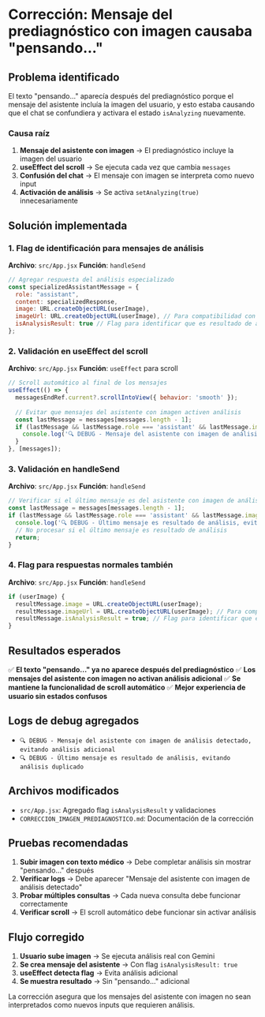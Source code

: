# Corrección: Mensaje del prediagnóstico con imagen causaba "pensando..."

## Problema identificado

El texto "pensando..." aparecía después del prediagnóstico porque el mensaje del asistente incluía la imagen del usuario, y esto estaba causando que el chat se confundiera y activara el estado `isAnalyzing` nuevamente.

### Causa raíz

1. **Mensaje del asistente con imagen** → El prediagnóstico incluye la imagen del usuario
2. **useEffect del scroll** → Se ejecuta cada vez que cambia `messages`
3. **Confusión del chat** → El mensaje con imagen se interpreta como nuevo input
4. **Activación de análisis** → Se activa `setAnalyzing(true)` innecesariamente

## Solución implementada

### 1. Flag de identificación para mensajes de análisis

**Archivo**: `src/App.jsx`
**Función**: `handleSend`

```javascript
// Agregar respuesta del análisis especializado
const specializedAssistantMessage = {
  role: "assistant",
  content: specializedResponse,
  image: URL.createObjectURL(userImage),
  imageUrl: URL.createObjectURL(userImage), // Para compatibilidad con historial
  isAnalysisResult: true // Flag para identificar que es resultado de análisis
};
```

### 2. Validación en useEffect del scroll

**Archivo**: `src/App.jsx`
**Función**: `useEffect` para scroll

```javascript
// Scroll automático al final de los mensajes
useEffect(() => {
  messagesEndRef.current?.scrollIntoView({ behavior: 'smooth' });
  
  // Evitar que mensajes del asistente con imagen activen análisis
  const lastMessage = messages[messages.length - 1];
  if (lastMessage && lastMessage.role === 'assistant' && lastMessage.image && lastMessage.isAnalysisResult) {
    console.log('🔍 DEBUG - Mensaje del asistente con imagen de análisis detectado, evitando análisis adicional');
  }
}, [messages]);
```

### 3. Validación en handleSend

**Archivo**: `src/App.jsx`
**Función**: `handleSend`

```javascript
// Verificar si el último mensaje es del asistente con imagen de análisis
const lastMessage = messages[messages.length - 1];
if (lastMessage && lastMessage.role === 'assistant' && lastMessage.image && lastMessage.isAnalysisResult) {
  console.log('🔍 DEBUG - Último mensaje es resultado de análisis, evitando análisis duplicado');
  // No procesar si el último mensaje es resultado de análisis
  return;
}
```

### 4. Flag para respuestas normales también

**Archivo**: `src/App.jsx`
**Función**: `handleSend`

```javascript
if (userImage) {
  resultMessage.image = URL.createObjectURL(userImage);
  resultMessage.imageUrl = URL.createObjectURL(userImage); // Para compatibilidad con historial
  resultMessage.isAnalysisResult = true; // Flag para identificar que es resultado de análisis
}
```

## Resultados esperados

✅ **El texto "pensando..." ya no aparece después del prediagnóstico**
✅ **Los mensajes del asistente con imagen no activan análisis adicional**
✅ **Se mantiene la funcionalidad de scroll automático**
✅ **Mejor experiencia de usuario sin estados confusos**

## Logs de debug agregados

- `🔍 DEBUG - Mensaje del asistente con imagen de análisis detectado, evitando análisis adicional`
- `🔍 DEBUG - Último mensaje es resultado de análisis, evitando análisis duplicado`

## Archivos modificados

- `src/App.jsx`: Agregado flag `isAnalysisResult` y validaciones
- `CORRECCION_IMAGEN_PREDIAGNOSTICO.md`: Documentación de la corrección

## Pruebas recomendadas

1. **Subir imagen con texto médico** → Debe completar análisis sin mostrar "pensando..." después
2. **Verificar logs** → Debe aparecer "Mensaje del asistente con imagen de análisis detectado"
3. **Probar múltiples consultas** → Cada nueva consulta debe funcionar correctamente
4. **Verificar scroll** → El scroll automático debe funcionar sin activar análisis

## Flujo corregido

1. **Usuario sube imagen** → Se ejecuta análisis real con Gemini
2. **Se crea mensaje del asistente** → Con flag `isAnalysisResult: true`
3. **useEffect detecta flag** → Evita análisis adicional
4. **Se muestra resultado** → Sin "pensando..." adicional

La corrección asegura que los mensajes del asistente con imagen no sean interpretados como nuevos inputs que requieren análisis. 